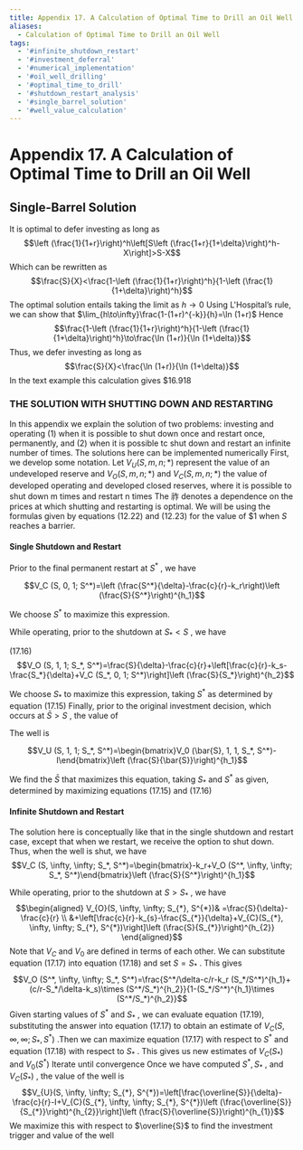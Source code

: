 ```yaml
---
title: Appendix 17. A Calculation of Optimal Time to Drill an Oil Well
aliases:
  - Calculation of Optimal Time to Drill an Oil Well
tags:
  - '#infinite_shutdown_restart'
  - '#investment_deferral'
  - '#numerical_implementation'
  - '#oil_well_drilling'
  - '#optimal_time_to_drill'
  - '#shutdown_restart_analysis'
  - '#single_barrel_solution'
  - '#well_value_calculation'
---
```

# Appendix 17. A Calculation of Optimal Time to Drill an Oil Well
## Single-Barrel Solution

It is optimal to defer investing as long as
$$\left (\frac{1}{1+r}\right)^h\left[S\left (\frac{1+r}{1+\delta}\right)^h-X\right]>S-X$$
Which can be rewritten as
$$\frac{S}{X}<\frac{1-\left (\frac{1}{1+r}\right)^h}{1-\left (\frac{1}{1+\delta}\right)^h}$$
The optimal solution entails taking the limit as $h\to 0$ Using L'Hospital’s rule,  we can show that $\lim_{h\to\infty}\frac{1-(1+r)^{-k}}{h}=\ln (1+r)$ Hence
$$\frac{1-\left (\frac{1}{1+r}\right)^h}{1-\left (\frac{1}{1+\delta}\right)^h}\to\frac{\ln (1+r)}{\ln (1+\delta)}$$
Thus,  we defer investing as long as
$$\frac{S}{X}<\frac{\ln (1+r)}{\ln (1+\delta)}$$
In the text example this calculation gives $\$16.918$

### THE SOLUTION WITH SHUTTING DOWN AND RESTARTING

In this appendix we explain the solution of two problems: investing and operating (1) when it is possible to shut down once and restart once,  permanently,  and (2) when it is possible tc shut down and restart an infinite number of times. The solutions here can be implemented numerically First,  we develop some notation. Let $V_{U}(S,      m,      n;*)$ represent the value of an undeveloped reserve and $V_{O}(S,      m,      n;*)$ and $V_{C}(S,      m,      n;*)$ the value of developed operating and developed closed reserves,  where it is possible to shut down m times and restart n times The 祚 denotes a dependence on the prices at which shutting and restarting is optimal. We will be using the formulas given by equations (12.22) and (12.23) for the value of $\$1$ when $S$ reaches a barrier.

#### Single Shutdown and Restart

Prior to the final permanent restart at $S^{*}$ ,  we have

$$V_C (S,      0,      1; S^*)=\left (\frac{S^*}{\delta}-\frac{c}{r}-k_r\right)\left (\frac{S}{S^*}\right)^{h_1}$$

We choose $S^{*}$ to maximize this expression.

While operating,  prior to the shutdown at $S_{*}<S$ ,  we have

(17.16)
$$V_O (S,      1,      1; S_*,      S^*)=\frac{S}{\delta}-\frac{c}{r}+\left[\frac{c}{r}-k_s-\frac{S_*}{\delta}+V_C (S_*,      0,      1; S^*)\right]\left (\frac{S}{S_*}\right)^{h_2}$$

We choose $S_{*}$ to maximize this expression,  taking $S^{*}$ as determined by equation (17.15) Finally,  prior to the original investment decision,  which occurs at $\bar{S}>S$ ,  the value of

The well is

$$V_U (S,      1,      1; S_*,      S^*)=\begin{bmatrix}V_0 (\bar{S},      1,      1,      S_*,      S^*)-I\end{bmatrix}\left (\frac{S}{\bar{S}}\right)^{h_1}$$

We find the $\bar{S}$ that maximizes this equation,  taking $S_{*}$ and $S^{*}$ as given,  determined by maximizing equations (17.15) and (17.16)

#### Infinite Shutdown and Restart

The solution here is conceptually like that in the single shutdown and restart case,  except that when we restart,  we receive the option to shut down. Thus,  when the well is shut,  we have
$$V_C (S,      \infty,      \infty; S_*,      S^*)=\begin{bmatrix}-k_r+V_O (S^*,      \infty,      \infty; S_*,      S^*)\end{bmatrix}\left (\frac{S}{S^*}\right)^{h_1}$$

While operating,  prior to the shutdown at $S>S_{*}$ ,  we have
$$\begin{aligned}
V_{O}(S,      \infty,      \infty; S_{*},      S^{*})& =\frac{S}{\delta}-\frac{c}{r} \\
&+\left[\frac{c}{r}-k_{s}-\frac{S_{*}}{\delta}+V_{C}(S_{*},      \infty,      \infty; S_{*},      S^{*})\right]\left (\frac{S}{S_{*}}\right)^{h_{2}}
\end{aligned}$$
Note that $V_{C}$ and $V_{0}$ are defined in terms of each other. We can substitute equation (17.17) into equation (17.18) and set $S=S_{*}$ . This gives
$$V_O (S^*,      \infty,      \infty; S_*,      S^*)=\frac{S^*/\delta-c/r-k_r (S_*/S^*)^{h_1}+(c/r-S_*/\delta-k_s)\times (S^*/S_*)^{h_2}}{1-(S_*/S^*)^{h_1}\times (S^*/S_*)^{h_2}}$$
Given starting values of $S^{*}$ and $S_{*}$ ,      we can evaluate equation (17.19),      substituting the answer into equation (17.17) to obtain an estimate of $V_{C}(S,      \infty,      \infty; S_{*},      S^{*})$ .Then we can maximize equation (17.17) with respect to $S^{*}$ and equation (17.18) with respect to $S_{*}$ . This gives us new estimates of $V_{C}(S_{*})$ and $V_{0}(S^{*})$ Iterate until convergence
Once we have computed $S^{*},      S_{*}$ ,      and $V_{C}(S_{*})$ ,      the value of the well is
$$V_{U}(S,      \infty,      \infty; S_{*},      S^{*})=\left[\frac{\overline{S}}{\delta}-\frac{c}{r}-I+V_{C}(S_{*},      \infty,      \infty; S_{*},      S^{*})\left (\frac{\overline{S}}{S_{*}}\right)^{h_{2}}\right]\left (\frac{S}{\overline{S}}\right)^{h_{1}}$$
We maximize this with respect to $\overline{S}$ to find the investment trigger and value of the well
